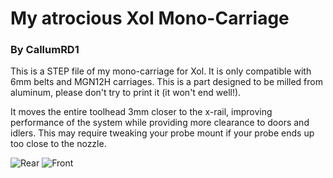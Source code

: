 # My atrocious Xol Mono-Carriage
### By CallumRD1


This is a STEP file of my mono-carriage for Xol. It is only compatible with 6mm belts and MGN12H carriages. This is a part designed to be milled from aluminum, please don't try to print it (it won't end well!).

It moves the entire toolhead 3mm closer to the x-rail, improving performance of the system while providing more clearance to doors and idlers. This may require tweaking your probe mount if your probe ends up too close to the nozzle.

![Rear](/Images/Image_1.jpg)
![Front](/Images/Image_2.jpg)
